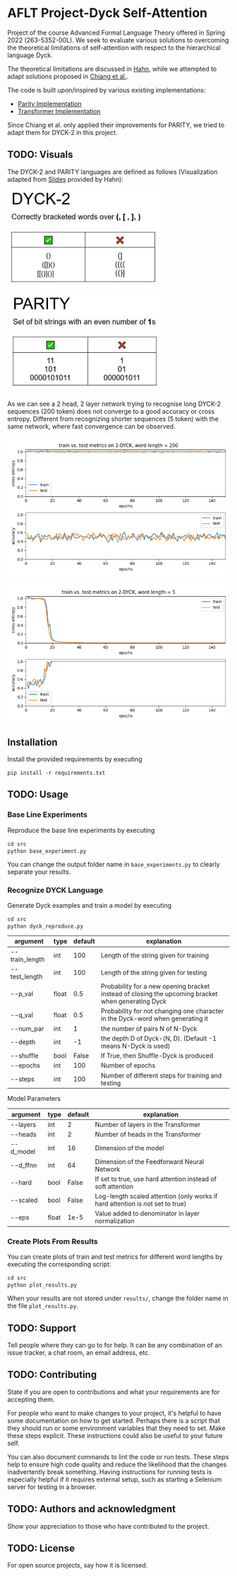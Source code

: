 # AFLT Project-Dyck Self-Attention

Project of the course Advanced Formal Language Theory offered in Spring 2022 (263-5352-00L). We seek to evaluate various solutions to overcoming the theoretical limitations of self-attention with respect to the hierarchical language Dyck.

The theoretical limitations are discussed in [Hahn](https://arxiv.org/abs/1906.06755), while we attempted to adapt solutions proposed in [Chiang et al.](https://arxiv.org/abs/2202.12172).

The code is built upon/inspired by various existing implementations:
- [Parity Implementation](https://github.com/ndnlp/parity)
- [Transformer Implementation](https://github.com/satwik77/Transformer-Formal-Languages)

Since Chiang et al. only applied their improvements for PARITY, we tried to adapt them for DYCK-2 in this project.

## TODO: Visuals
The DYCK-2 and PARITY languages are defined as follows (Visualization adapted from [Slides](https://stanford.edu/~mhahn2/cgi-bin/files/acl2020-selfattention.pdf ) provided by Hahn):

<img src="images/languages_dyck.JPG" alt="dyck-2" width="350"/>
<img src="images/languages_parity.JPG" alt="parity" width="350"/>

As we can see a 2 head, 2 layer network trying to recognise long DYCK-2 sequences (200 token) does not converge to a good accuracy or cross entropy. Different 
from recognizing shorter sequences (5 token) with the same network, where fast convergence can be observed.

![img](src/results/result_150_2_2_200_-1_2_False.png)

![img](src/results/result_150_2_2_5_-1_2_False.png)

## Installation
Install the provided requirements by executing 
```
pip install -r requirements.txt
```


## TODO: Usage
### Base Line Experiments
Reproduce the base line experiments by executing
```
cd src
python base_experiment.py
```
You can change the output folder name in `base_experiments.py` to clearly separate your results.

### Recognize DYCK Language
Generate Dyck examples and train a model by executing
```
cd src
python dyck_reproduce.py
```
| argument       | type  | default | explanation                                                                                        |
|----------------|-------|---------|----------------------------------------------------------------------------------------------------|
| --train_length | int   | 100     | Length of the string given for training                                                            |
| --test_length  | int   | 100     | Length of the string given for testing                                                             |
| --p_val         | float | 0.5     | Probability for a new opening bracket instead of closing the upcoming bracket when generating Dyck |
| --q_val         | float | 0.5     | Probability for not changing one character in the Dyck-word when generating it                     |
| --num_par        | int   | 1       | the number of pairs N of N-Dyck  |
| --depth        | int   | -1       | the depth D of Dyck-(N, D). (Default -1 means N-Dyck is used) |
| --shuffle        | bool   | False       | If True, then Shuffle-Dyck is produced                                                  |
| --epochs       | int   | 100     | Number of epochs                                                                                   |
| --steps        | int   | 100     | Number of different steps for training and testing                                                 |

Model Parameters

| argument  | type  | default | explanation                                                                   |
|-----------|-------|---------|-------------------------------------------------------------------------------|
| --layers  | int   | 2       | Number of layers in the Transformer                                           |
| --heads   | int   | 2       | Number of heads in the Transformer                                            |
| --d_model | int   | 16      | Dimension of the model                                                        |
| --d_ffnn  | int   | 64      | Dimension of the Feedforward Neural Network                                   |
| --hard    | bool  | False   | If set to true, use hard attention instead of soft attention                  |
| --scaled  | bool  | False   | Log-length scaled attention (only works if hard attention is not set to true) |
| --eps     | float | 1e-5    | Value added to denominator in layer normalization                             |

### Create Plots From Results
You can create plots of train and test metrics for different word lengths by executing the corresponding script:
```
cd src
python plot_results.py
```
When your results are not stored under `results/`, change the folder name in the file `plot_results.py`.

## TODO: Support
Tell people where they can go to for help. It can be any combination of an issue tracker, a chat room, an email address, etc.

## TODO: Contributing
State if you are open to contributions and what your requirements are for accepting them.

For people who want to make changes to your project, it's helpful to have some documentation on how to get started. Perhaps there is a script that they should run or some environment variables that they need to set. Make these steps explicit. These instructions could also be useful to your future self.

You can also document commands to lint the code or run tests. These steps help to ensure high code quality and reduce the likelihood that the changes inadvertently break something. Having instructions for running tests is especially helpful if it requires external setup, such as starting a Selenium server for testing in a browser.

## TODO: Authors and acknowledgment
Show your appreciation to those who have contributed to the project.

## TODO: License
For open source projects, say how it is licensed.

